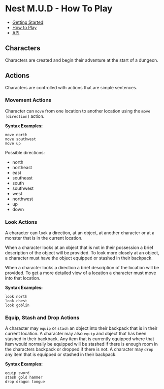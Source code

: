 # Nest M.U.D - How To Play

- [Getting Started](README.md)
- [How to Play](README-HOWTOPLAY.md)
- [API](README-API.md)

## Characters

Characters are created and begin their adventure at the start of a dungeon.

## Actions

Characters are controlled with actions that are simple sentences.

### Movement Actions

Character can `move` from one location to another location using the `move [direction]` action.

**Syntax Examples:**

```text
move north
move southwest
move up
```

Possible directions:

- north
- northeast
- east
- southeast
- south
- southwest
- west
- northwest
- up
- down

### Look Actions

A character can `look` a direction, at an object, at another character or at a monster that is in the current location.

When a character looks at an object that is not in their possession a brief description of the object will be provided. To look more closely at an object, a character must have the object equipped or stashed in their backpack.

When a character looks a direction a brief description of the location will be provided. To get a more detailed view of a location a character must move into that location.

**Syntax Examples:**

```text
look north
look chest
look goblin
```

### Equip, Stash and Drop Actions

A character may `equip` or `stash` an object into their backpack that is in their current location. A character may also `equip` and object that has been stashed in their backback. Any item that is currently equipped where that item would normally be equipped will be stashed if there is enough room in the characters backpack or dropped if there is not. A character may `drop` any item that is equipped or stashed in their backpack.

**Syntax Examples:**

```text
equip sword
stash gold hammer
drop dragon tongue
```
